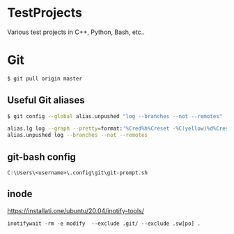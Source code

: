 # TestProjects
Various test projects in C++, Python, Bash, etc..

# Git
```bash
$ git pull origin master
```

## Useful Git aliases
```bash
$ git config --global alias.unpushed "log --branches --not --remotes"

alias.lg log --graph --pretty=format:'%Cred%h%Creset -%C(yellow)%d%Creset %s %Cgreen(%cr) %C(bold blue)<%an>%Creset' --abbrev-commit 
alias.unpushed log --branches --not --remotes

```
## git-bash config
```
C:\Users\<username>\.config\git\git-prompt.sh
```

## inode
https://installati.one/ubuntu/20.04/inotify-tools/
```
inotifywait -rm -e modify  --exclude .git/ --exclude .sw[po] .
```
